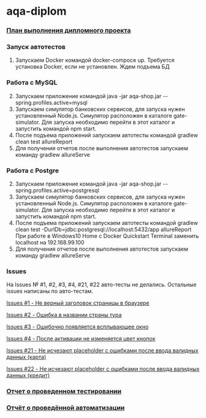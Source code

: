 # aqa-diplom

### [План выполнения дипломного проекта](https://github.com/anmak70/aqa-diplom/blob/master/Plan.md)

### Запуск автотестов

  1. Запускаем Docker командой docker-compoce up. Требуется установка Docker, если не установлен. Ждем подъема БД
  
### Работа с MySQL  
  2. Запускаем приложение командой java -jar aqa-shop.jar --spring.profiles.active=mysql
  3. Запускаем симулятор банковских сервисов, для запуска нужен установленный Node.js. Симулятор расположен в каталоге gate-simulator.          Для запуска необходимо перейти в этот каталог и запустить командой npm start.
  4. После подъема приложений запускаем автотесты командой gradlew clean test allureReport
  5. Для получения отчетов после выполнения автотестов запускаем команду gradlew allureServe
  
### Работа с Postgre
  2. Запускаем приложение командой java -jar aqa-shop.jar --spring.profiles.active=postgresql
  3. Запускаем симулятор банковских сервисов, для запуска нужен установленный Node.js. Симулятор расположен в каталоге gate-simulator.          Для запуска необходимо перейти в этот каталог и запустить командой npm start.
  4. После подъема приложений запускаем автотесты командой gradlew clean test -DurlDb=jdbc:postgresql://localhost:5432/app allureReport
     При работе в Windows10 Home c Docker Quickstart Terminal заменить localhost на 192.168.99.100
  5. Для получения отчетов после выполнения автотестов запускаем команду gradlew allureServe
  
### Issues
  На Issues № #1, #2, #3, #4, #21, #22 авто-тесты не делались. Остальные issues написаны по авто-тестам.
  
  [Issues #1 - Не верный заголовок страницы в браузере](https://github.com/anmak70/aqa-diplom/issues/1#issue-554391611)
  
  [Issues #2 - Ошибка в названии страны тура](https://github.com/anmak70/aqa-diplom/issues/2#issue-554394677)
  
  [Issues #3 - Ошибочно появляется всплывающее окно](https://github.com/anmak70/aqa-diplom/issues/3#issue-554400788)
  
  [Issues #4 - После активации не изменяется цвет кнопок](https://github.com/anmak70/aqa-diplom/issues/4#issue-554403387)
  
  [Issues #21 - Не исчезают placeholder с ошибками после ввода валидных данных (карта)](https://github.com/anmak70/aqa-diplom/issues/21#issue-554970183)
  
  [Issues #22 - Не исчезают placeholder с ошибками после ввода валидных данных (кредит)](https://github.com/anmak70/aqa-diplom/issues/22#issue-554979690)
  
### [Отчет о проведенном тестировании](https://github.com/anmak70/aqa-diplom/blob/master/Report.md) 

### [Отчёт о проведённой автоматизации](Summary.md)
